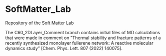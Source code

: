 # SoftMatter_Lab
Repository of the Soft Matter Lab

The C60_2DLayer_Comment branch contains initial files of MD calculations that were made in comment on ”Thermal stability and fracture patterns of a recently synthesized monolayer fullerene network: A reactive molecular dynamics study” [Chem. Phys. Lett. 807 (2022) 140075].
